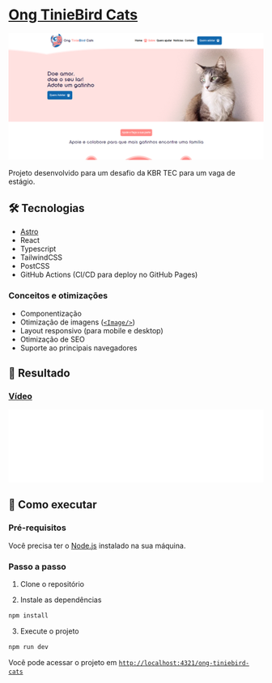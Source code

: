 # [Ong TinieBird Cats](https://luanroger.github.io/ong-tiniebird-cats/)

![Main screenshot](https://github.com/LuanRoger/ong-tiniebird-cats/blob/main/images/main-image.png)

Projeto desenvolvido para um desafio da KBR TEC para um vaga de estágio.

## 🛠️ Tecnologias

- [Astro](https://astro.build)
- React
- Typescript
- TailwindCSS
- PostCSS
- GitHub Actions (CI/CD para deploy no GitHub Pages)

### Conceitos e otimizações

- Componentização
- Otimização de imagens ([`<Image/>`](https://docs.astro.build/pt-br/guides/images/#image--astroassets))
- Layout responsivo (para mobile e desktop)
- Otimização de SEO
- Suporte ao principais navegadores

## 💪 Resultado

### [Vídeo](https://github.com/user-attachments/assets/e8d465a3-d1a3-4e26-8b5a-5dc947c45bce)
![Performance metrics](https://github.com/LuanRoger/ong-tiniebird-cats/blob/main/images/speed-metrics.svg)

## 🚀 Como executar

### Pré-requisitos

Você precisa ter o [Node.js](https://nodejs.org) instalado na sua máquina.

### Passo a passo

1. Clone o repositório

2. Instale as dependências

```bash
npm install
```

3. Execute o projeto

```bash
npm run dev
```

Você pode acessar o projeto em [`http://localhost:4321/ong-tiniebird-cats`](http://localhost:4321/ong-tiniebird-cats)

